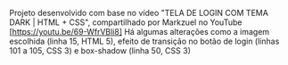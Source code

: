 Projeto desenvolvido com base no vídeo "TELA DE LOGIN COM TEMA DARK | HTML + CSS", compartilhado por Markzuel no YouTube [https://youtu.be/69-WfrVBli8]
Há algumas alterações como a imagem escolhida (linha 15, HTML 5), efeito de transição no botão de login (linhas 101 a 105, CSS 3) e box-shadow (linha 50, CSS 3)
